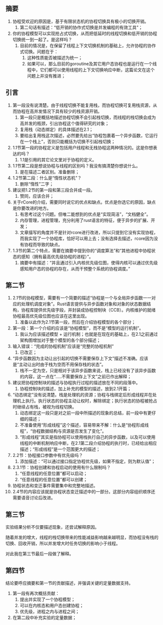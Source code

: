 ## 摘要

1. 协程受欢迎的原因是，基于有限状态机的协程切换具有极小的切换开销。
    1. 第二句话有描述：“低开销的协作式切换是并发编程的有效工具”；
2. 你的协程模型可以实现抢占式切换，从而把低延时的线程切换和低开销的协程切换统一到一起了。是这样吗？
    1. 目前的情况是，在保留了线程上下文切换机制的基础上，允许协程的协作式切换。问题在于：
        1. 这种性质能否被描述为统一；
        2. 如果可以，那么目前的goroutine及其它用户态协程也是运行在一个线程中，它们都可以使用线程的上下文切换响应中断，这篇论文在这个问题上并没有推进；
## 引言

1. 第一段没有说清楚。由于线程切换不能复用栈，而协程切换可复用栈资源，从而协程在高并发情况下具有较少的栈资源开销。
    1. 第一段只是概括地描述协程切换不会引起栈切换，而线程的栈切换会成为高并发的瓶颈，引出协程这个值得研究的对象；
    2. 复用栈（动态绑定）的具体描述在2.1；
    3. 要给出复用栈这次描述，必然要先给出“协程包裹着一个异步函数，它运行在一个栈上”，否则只能概括为切换不引起栈切换；
2. 1.1节第一段的协程定义是包括用户线程和无栈协程这两种情况的。这是你想表达的吗？
    1. 1.1是引用的其它论文里对于协程的定义。
3. 1.1节第二段是想说协程与线程的区别吗？我没有搞清楚你想说什么。
    1. 是在描述二者区别。准备删除；
4. 1.2节第二段：什么是“惰性状态机”？
    1. 删除“惰性”二字；
5. 建议把1.2节的第一段和第三段合并成一段。
    1. 赞同，应该合并；
6. 关于rCore的介绍，需要同时说它的优点和缺点。优点是你选它的原因，缺点是你要改进的地方。
    1. 有思考过这个问题。但唯二能想到的优点是“实现简洁”，“文档健全”。
    2. 内存管理，进程管理，充分利用了rust语言的特征，便于异步的扩展、开发；
    3. 文章描写的角度并不是针对rcore进行改进，所以只提到它没有实现协程，而我实现了一个协程库，恰好可以用上去；没有选择去描述，rcore因为没有协程而导致的缺点。
7. 1.3节的第二个特点，需要在摘要中提到你的“调度算法”和“其他进程中协程状态的感知（拥有最高优先级协程的进程）”。
    1. 摘要中有描述：“并且通过引入内核优先级位图，使得内核可以通过优先级感知用户态的协程的存在，从而干预整个系统的协程调度。”
## 第二节

1. 2.1节的协程模型，需要有一个简要的描述“协程是一个与全局异步函数一一对应的处理机调度对象”。Rust语言提供与异步函数对象和对象的状态数据结构，协程库提供优先级字段，并封装成协程控制块（CCB）。内核维护的就绪协程最高优先级位图也应该在这里出现。
    1. 准备以此作为2.1节第一段，然后在介绍协程模型的各个部分；
2. 第一段：第一个介绍的应该是“协程模型”，而不是“模型的运行机制”。
    1. 我认为应该描述模型 + 运行机制；也就是在现在的基础上，在2.1之前通过架构图增加对于整个模型的各个部分描述；
3. 输入错误：“完成的协程机制”应该是“完整的协程机制”
    1. 已改正；
4. “异步函数因为主动让出引起的切换不需要保存上下文”描述不准确。应该是“主动让出时由于栈为空而不用保存栈的状态”。
    1. 栈不一定为空，只是相对于该异步函数来说，栈上已经没有了该异步函数的内容，这一点在“.....不需要保存上下文”之前已作出解释；
5.  建议把协程控制块的描述与协程执行过程的描述放在不同的段落中。
    1. 协程控制块的描述，加上补充的模型的描述，放到2.1开篇；
6. “动态绑定”没有说清楚。栈是处理机的资源；协程与栈绑定后形成线程并在处理机上执行。执行状态的协程主动让权时，解除绑定；执行状态的协程被抢占时继续占有栈，被视为线程切换。
    1. 动态绑定这一段只是对之前一段中所描述的现象的总结，前一段中有更仔细的描述；
    2. 不准备使用“形成线程”这个描述，容易带来不解：什么是“协程形成线程”，“协程数据结构与资源是否发生了变化”。
    3. “形成线程”其实是指协程可以使用栈执行自己的异步函数，以及可以使用线程的中断机制响应中断，在2.1第二段介绍协程的执行时，已经给出相应描述；“形成线程”是一个范围更大的描述；
7. 2.2节：协程接口参数中有优先级吗？
    1. 添加描述：“可以通过接口指定协程优先级，如果不指定，则为默认值”；
8. 2.3.1节：协程创建和协程启动的使用有什么限制吗？
    1. “任意线程的任意位置”都可以启动；
    2. “任意线程的任意位置”都可以创建；
9. 协程状态和变迁事件需要集中和完整地描述。
10. 2.4节的内容应该就是协程状态变迁描述中的一部分。这部分内容组织顺序还需要语音讨论后改进。
## 第三节

实验结果分析不仅要描述现象，还尝试解释原因。

随着并发的增大，线程的栈切换带来的性能减益影响越来越明显，而协程没有栈的切换、回收开销，所以并发增大时任务切换的影响小于线程。

对此我在第三节最后一段做了解释。


## 第四节

结论要呼应摘要和第一节的贡献描述，并强调关键的定量数据支持。

1. 第一段有再次概括贡献：
    1. 提出并实现了一个协程模型；
    2. 可以在内核态和用户态创建协程；
    3. 优先级，进程之内与进程之间；
2. 在第二段中补充实验的定量数据；
